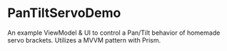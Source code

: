 # PanTiltServoDemo
An example ViewModel &amp; UI to control a Pan/Tilt behavior of homemade servo brackets. Utilizes a MVVM pattern with Prism.
